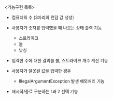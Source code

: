 <기능구현 목록>

- 컴퓨터의 수 (3자리의 랜덤 값 생성)

- 사용자가 숫자를 입력했을 때 나오는 상태 출력 기능 
  - 스트라이크
  - 볼
  - 낫싱

- 입력한 수에 대한 결괴를 볼, 스트라이크 개수 계산 기능

- 사용자가 잘못된 값을 입력한 경우
  - IllegalArgumentException 발생 예외처리 기능

- 재시작/종료 구분하는 1과 2 선택 기능
